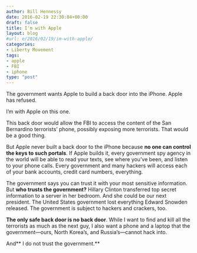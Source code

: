 ```yaml
---
author: Bill Hennessy
date: 2016-02-19 22:30:04+00:00
draft: false
title: I'm with Apple
layout: blog
#url: e/2016/02/19/im-with-apple/
categories:
- Liberty Movement
tags:
- apple
- FBI
- iphone
type: "post"
---
```


The government wants Apple to build a back door into the iPhone. Apple has refused.

I’m with Apple on this one.

This back door would allow the FBI to access the content of the San Bernardino terrorists’ phone, possibly exposing more terrorists. That would be a good thing.

But Apple never built a back door to the iPhone because **no one can control the keys to such portals**. If Apple builds it, every government spy agency in the world will be able to read your texts, see where you’ve been, and listen to your phone calls. Every government and many hackers will access each of your bank accounts, credit card numbers, everything.

The government says you can trust it with your most sensitive information. But **who trusts the government?** Hillary Clinton transferred top secret information to a server in her bedroom. And she could be our next president. The United States government lost everything Edward Snowden released. The government is subject to hackers and crackers, too.

**The only safe back door is no back door**. While I want to find and kill all the terrorists as much as the next guy, I also want a phone and a laptop that the government—ours, North Korea’s, and Russia’s—cannot hack into.

And** I do not trust the government.**
